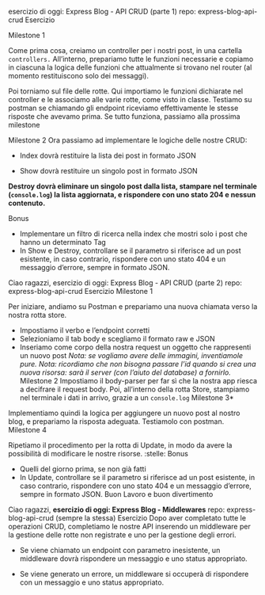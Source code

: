 esercizio di oggi: Express Blog - API CRUD (parte 1)
repo: express-blog-api-crud
Esercizio

Milestone 1

Come prima cosa, creiamo un controller per i nostri post, in una cartella `controllers.`
All’interno, prepariamo tutte le funzioni necessarie e copiamo in ciascuna la logica delle funzioni che attualmente si trovano nel router (al momento restituiscono solo dei messaggi).

Poi torniamo sul file delle rotte. Qui importiamo le funzioni dichiarate nel controller e le associamo alle varie rotte, come visto in classe.
Testiamo su postman se chiamando gli endpoint riceviamo effettivamente le stesse risposte che avevamo prima.
Se tutto funziona, passiamo alla prossima milestone 


Milestone 2
Ora passiamo ad implementare le logiche delle nostre CRUD:
- Index dovrà restituire la lista dei post in formato JSON

- Show dovrà restituire un singolo post in formato JSON

__Destroy dovrà eliminare un singolo post dalla lista, stampare nel terminale (`console.log`) la lista aggiornata, e rispondere con uno stato 204 e nessun contenuto.__


Bonus
- Implementare un filtro di ricerca nella index che mostri solo i post che hanno un determinato Tag
- In Show e Destroy, controllare se il parametro si riferisce ad un post esistente, in caso contrario, rispondere con uno stato 404 e un messaggio d’errore, sempre in formato JSON.


Ciao ragazzi,
esercizio di oggi: Express Blog - API CRUD (parte 2)
repo: express-blog-api-crud
Esercizio
Milestone 1

Per iniziare, andiamo su Postman e prepariamo una nuova chiamata verso la nostra rotta store.
- Impostiamo il verbo e l’endpoint corretti
- Selezioniamo il tab body e scegliamo il formato raw e JSON
- Inseriamo come corpo della nostra request un oggetto che rappresenti un nuovo post
*Nota: se vogliamo avere delle immagini, inventiamole pure.*
*Nota: ricordiamo che non bisogna passare l’id quando si crea una nuova risorsa: sarà il server (con l’aiuto del database) a fornirlo.*
Milestone 2
Impostiamo il body-parser per far sì che la nostra app riesca a decifrare il request body.
Poi, all’interno della rotta Store, stampiamo nel terminale i dati in arrivo, grazie a un `console.log`
Milestone 3*

Implementiamo quindi la logica per aggiungere un nuovo post al nostro blog, e prepariamo la risposta adeguata.
Testiamolo con postman.
Milestone 4

Ripetiamo il procedimento per la rotta di Update, in modo da avere la possibilità di modificare le nostre risorse.
:stelle: Bonus
- Quelli del giorno prima, se non già fatti
- In Update, controllare se il parametro si riferisce ad un post esistente, in caso contrario, rispondere con uno stato 404 e un messaggio d’errore, sempre in formato JSON.
Buon Lavoro e buon divertimento


Ciao ragazzi,
**esercizio di oggi: Express Blog - Middlewares**
repo: express-blog-api-crud  (sempre la stessa)
Esercizio
Dopo aver completato tutte le operazioni CRUD, completiamo le nostre API inserendo un middleware per la gestione delle rotte non registrate e uno per la gestione degli errori.
- Se viene chiamato un endpoint con parametro inesistente, un middleware dovrà rispondere un messaggio e uno status appropriato.

- Se viene generato un errore, un middleware si occuperà di rispondere con un messaggio e uno status appropriato.